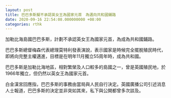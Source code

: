 ```yaml
---
layout: post
title: 巴巴多斯擬不承認英女王為國家元首　為邁向共和國鋪路
date: 2020-09-16 22:54:08.000000000 +08:00
categories: rthk
---
```


加勒比海島國巴巴多斯，計劃不承認英女王為國家元首，為成為共和國鋪路。

巴巴多斯總督梅森代表總理莫特利發表演說，表示國家是時候完全擺脫殖民時代，即將向完整主權邁進，目標是在明年11月獨立55周年時，成為共和國。

巴巴多斯是加勒比海地區，相對繁榮及人口較多的島國之一，曾是英國殖民地，於1966年獨立，但仍然以英女王為國家元首。

白金漢宮回應指，巴巴多斯的事務由當局與人民自行決定。英國廣播公司引述消息人士報道，巴巴多斯的決定並非突如其來，私下與公開都曾多次談及。
